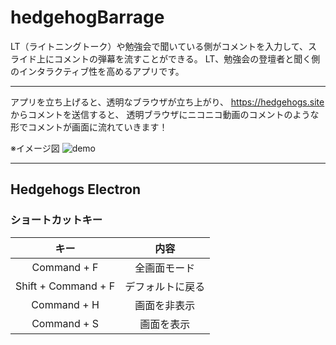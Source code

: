 # hedgehogBarrage

LT（ライトニングトーク）や勉強会で聞いている側がコメントを入力して、スライド上にコメントの弾幕を流すことができる。
LT、勉強会の登壇者と聞く側のインタラクティブ性を高めるアプリです。

***

アプリを立ち上げると、透明なブラウザが立ち上がり、 https://hedgehogs.site からコメントを送信すると、
透明ブラウザにニコニコ動画のコメントのような形でコメントが画面に流れていきます！

※イメージ図
![demo](https://hedgehogs.site/img/hedgehogs.gif)

***

## Hedgehogs Electron
### ショートカットキー
| キー | 内容 | 
|:----:|:----:|
|  Command + F | 全画面モード |
| Shift + Command + F | デフォルトに戻る |
| Command + H | 画面を非表示 |
| Command + S | 画面を表示 |


